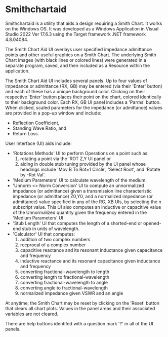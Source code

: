 # Smithchartaid
Smithchartaid is a utility that aids a design requiring a Smith Chart. It works on the Windows OS.
It was developed as a Windows Application in Visual Studio 2022 Ver 17.6.3 using the Target framework
.NET framework 4.8.04084.

The Smith Chart Aid UI overlays user specified impedance admittance points and other useful graphics on a Smith Chart.
The underlying Smith Chart images (with black lines or colored lines) were generated in a separate program, saved, and
then included as a Resource within the application.

The Smith Chart Aid UI includes several panels. Up to four values of impedance or admittance (RX<n>, GB<n>) may be
entered (via their 'Enter' button) and each of these has a unique background color. Clicking on their respective
'Enter' button places their point on the chart, colored identically to their background color. Each RX<n>, GB<n>
UI panel includes a 'Parms' button. When clicked, scaled parameters for the impedance (or admittance) values are
provided in a pop-up window and include: 
  - Reflection Coefficient,
  - Standing Wave Ratio, and
  - Return Loss.

User Interface (UI) aids include:
  - 'Rotations Methods' UI to perform Operations on a point such as:
     1. rotating a point via the 'ROT Z,Y UI panel or
     2. aiding in double stub tuning provided by the UI panel whose headings include 'Mov B To Rot=1 Circle',
        'Select Root', and 'Rotate by -Rot Val'.
  - 'Medium Parameters' UI to calculate wavelength of the medium.
  - 'Unnorm <> Norm Conversion' UI to compute an unnormalized impedance (or admittance) given a transmission line
    characteristic impedance (or admittance) Z0,Y0, and a normalized impedance (or admittance) value specified in
	any of the RG<n>, XB<n> UIs, by selecting the n subscript value.  This UI also computes an inductive or
	capacitive value of the Unnormalized quantity given the frequency entered in the 'Medium Parameters' UI
  - 'Stub Length' UI that computes the length of a shorted-end or opened-end stub in units of wavelength.
  - 'Calculator' UI that computes:
     1. addition of two complex numbers
	 2. recprocal of a complex number
	 3. capacitive reactance and its resonant inductance given capacitance and frequency
	 4. inductive reactance and its resonant capacitance given inductance and frequency
	 5. converting fractional-wavelength to length
	 6. converting length to fractional-wavelength
	 7. converting fractional-wavelength to angle
	 8. converting angle to fractional-wavelength
	 9. normalized impedance given VSWR and an angle
  
At anytime, the Smith Chart may be reset by clicking on the 'Reset' button that clears all chart plots.
Values in the panel areas and their associated variables are not cleared.

There are help buttons identifed with a question mark '?' in all of the UI panels.
